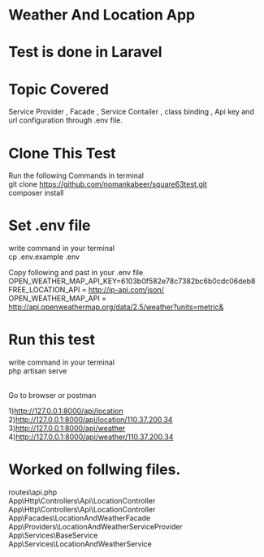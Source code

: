 # Weather And Location App
# Test is done in Laravel

# Topic Covered
Service Provider , Facade , Service Contailer , class binding ,  Api key and url configuration through .env file.

# Clone This Test
Run the following Commands in terminal <br/>
git clone https://github.com/nomankabeer/square63test.git <br/>
composer install <br/>


# Set .env file
write command in your terminal <br/>
cp .env.example .env <br/>

Copy following and past in your .env file <br/>
OPEN_WEATHER_MAP_API_KEY=6103b0f582e78c7382bc6b0cdc06deb8 <br/>
FREE_LOCATION_API = http://ip-api.com/json/ <br/>
OPEN_WEATHER_MAP_API = http://api.openweathermap.org/data/2.5/weather?units=metric& <br/>

# Run this test
write command in your terminal <br/>
php artisan serve <br/><br/>

Go to browser or postman <br/>

1)http://127.0.0.1:8000/api/location <br/>
2)http://127.0.0.1:8000/api/location/110.37.200.34 <br/>
3)http://127.0.0.1:8000/api/weather <br/>
4)http://127.0.0.1:8000/api/weather/110.37.200.34 <br/>


# Worked on follwing files.

routes\api.php <br/>
App\Http\Controllers\Api\LocationController <br/>
App\Http\Controllers\Api\LocationController <br/>
App\Facades\LocationAndWeatherFacade  <br/>
App\Providers\LocationAndWeatherServiceProvider  <br/>
 App\Services\BaseService  <br/>
 App\Services\LocationAndWeatherService<br/>
  
